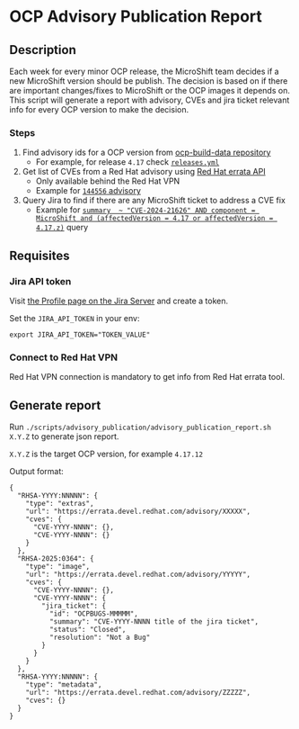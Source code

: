 # OCP Advisory Publication Report

## Description

Each week for every minor OCP release, the MicroShift team decides if a new MicroShift version should be publish.
The decision is based on if there are important changes/fixes to MicroShift or the OCP images it depends on.
This script will generate a report with advisory, CVEs and jira ticket relevant info for every OCP version to make the decision.

### Steps
1. Find advisory ids for a OCP version from [ocp-build-data repository](https://github.com/openshift-eng/ocp-build-data)
   - For example, for release `4.17` check [`releases.yml`](https://github.com/openshift-eng/ocp-build-data/blob/openshift-4.17/releases.yml)
2. Get list of CVEs from a Red Hat advisory using [Red Hat errata API](https://errata.devel.redhat.com/documentation/developer-guide/api-http-api.html#get-cveshowerrata_id.json)
   - Only available behind the Red Hat VPN
   - Example for [`144556` advisory](https://errata.devel.redhat.com/cve/show/144556.json)
3. Query Jira to find if there are any MicroShift ticket to address a CVE fix
   - Example for [`summary  ~ "CVE-2024-21626" AND component = MicroShift and (affectedVersion = 4.17 or affectedVersion = 4.17.z)`](https://issues.redhat.com/issues/?jql=summary%20%20~%20%22CVE-2024-21626%22%20AND%20component%20%3D%20MicroShift%20and%20(affectedVersion%20%3D%204.17%20or%20affectedVersion%20%3D%204.17.z)) query

## Requisites

### Jira API token

Visit [the Profile page on the Jira
Server](https://issues.redhat.com/secure/ViewProfile.jspa?selectedTab=com.atlassian.pats.pats-plugin:jira-user-personal-access-tokens) and create a token.

Set the `JIRA_API_TOKEN` in your env:

```
export JIRA_API_TOKEN="TOKEN_VALUE"
```

### Connect to Red Hat VPN

Red Hat VPN connection is mandatory to get info from Red Hat errata tool.

## Generate report

Run `./scripts/advisory_publication/advisory_publication_report.sh X.Y.Z` to generate json report.

`X.Y.Z` is the target OCP version, for example `4.17.12`

Output format:

```
{
  "RHSA-YYYY:NNNNN": {
    "type": "extras",
    "url": "https://errata.devel.redhat.com/advisory/XXXXX",
    "cves": {
      "CVE-YYYY-NNNN": {},
      "CVE-YYYY-NNNN": {}
    }
  },
  "RHSA-2025:0364": {
    "type": "image",
    "url": "https://errata.devel.redhat.com/advisory/YYYYY",
    "cves": {
      "CVE-YYYY-NNNN": {},
      "CVE-YYYY-NNNN": {
        "jira_ticket": {
          "id": "OCPBUGS-MMMMM",
          "summary": "CVE-YYYY-NNNN title of the jira ticket",
          "status": "Closed",
          "resolution": "Not a Bug"
        }
      }
    }
  },
  "RHSA-YYYY:NNNNN": {
    "type": "metadata",
    "url": "https://errata.devel.redhat.com/advisory/ZZZZZ",
    "cves": {}
  }
}

```
